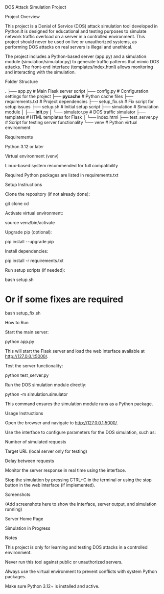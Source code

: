 DOS Attack Simulation Project

Project Overview

This project is a Denial of Service (DOS) attack simulation tool developed in Python.It is designed for educational and testing purposes to simulate network traffic overload on a server in a controlled environment. This project should never be used on live or unauthorized systems, as performing DOS attacks on real servers is illegal and unethical.

The project includes a Python-based server (app.py) and a simulation module (simulation/simulator.py) to generate traffic patterns that mimic DOS attacks. The front-end interface (templates/index.html) allows monitoring and interacting with the simulation.

Folder Structure

.
├── app.py                  # Main Flask server script
├── config.py               # Configuration settings for the project
├── __pycache__             # Python cache files
├── requirements.txt        # Project dependencies
├── setup_fix.sh            # Fix script for setup issues
├── setup.sh                # Initial setup script
├── simulation              # Simulation module
│   ├── __init__.py
│   └── simulator.py        # DOS traffic simulator
├── templates               # HTML templates for Flask
│   └── index.html
├── test_server.py          # Script for testing server functionality
└── venv                    # Python virtual environment

Requirements

Python 3.12 or later

Virtual environment (venv)

Linux-based system recommended for full compatibility

Required Python packages are listed in requirements.txt

Setup Instructions

Clone the repository (if not already done):

git clone <repository-url>
cd <project-folder>

Activate virtual environment:

source venv/bin/activate

Upgrade pip (optional):

pip install --upgrade pip

Install dependencies:

pip install -r requirements.txt

Run setup scripts (if needed):

bash setup.sh
# Or if some fixes are required
bash setup_fix.sh

How to Run

Start the main server:

python app.py

This will start the Flask server and load the web interface available at http://127.0.0.1:5000/.

Test the server functionality:

python test_server.py

Run the DOS simulation module directly:

python -m simulation.simulator

This command ensures the simulation module runs as a Python package.

Usage Instructions

Open the browser and navigate to http://127.0.0.1:5000/.

Use the interface to configure parameters for the DOS simulation, such as:

Number of simulated requests

Target URL (local server only for testing)

Delay between requests

Monitor the server response in real time using the interface.

Stop the simulation by pressing CTRL+C in the terminal or using the stop button in the web interface (if implemented).

Screenshots

(Add screenshots here to show the interface, server output, and simulation running)

Server Home Page

Simulation in Progress

Notes

This project is only for learning and testing DOS attacks in a controlled environment.

Never run this tool against public or unauthorized servers.

Always use the virtual environment to prevent conflicts with system Python packages.

Make sure Python 3.12+ is installed and active.
